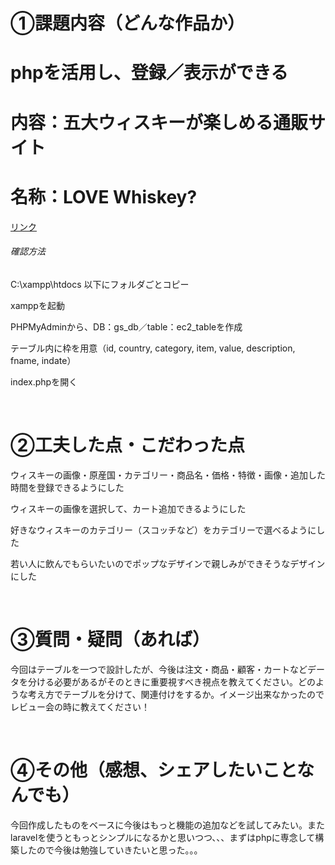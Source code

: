 <h1>①課題内容（どんな作品か）</h1>
<h1>phpを活用し、登録／表示ができる</h1>
<h1>内容：五大ウィスキーが楽しめる通販サイト</h3>
<h1>名称：LOVE Whiskey?</h1>

<a href="http://with-food.site/ec2/index.php" target="_blank">リンク</a>
<h6>確認方法</h6>
<p>C:\xampp\htdocs 以下にフォルダごとコピー</p>
<p>xamppを起動</P>
<p>PHPMyAdminから、DB：gs_db／table：ec2_tableを作成</p>
<p>テーブル内に枠を用意（id, country, category, item, value, description, fname, indate）</p>
<p>index.phpを開く<p>
<br>
                                                      
<h1>②工夫した点・こだわった点</h1>
<p>ウィスキーの画像・原産国・カテゴリー・商品名・価格・特徴・画像・追加した時間を登録できるようにした</p>
<p>ウィスキーの画像を選択して、カート追加できるようにした</p>
<p>好きなウィスキーのカテゴリー（スコッチなど）をカテゴリーで選べるようにした</p>
<p>若い人に飲んでもらいたいのでポップなデザインで親しみができそうなデザインにした</p>
<br>
                                                      
<h1>③質問・疑問（あれば）</h1>
<p>今回はテーブルを一つで設計したが、今後は注文・商品・顧客・カートなどデータを分ける必要があるがそのときに重要視すべき視点を教えてください。どのような考え方でテーブルを分けて、関連付けをするか。イメージ出来なかったのでレビュー会の時に教えてください！</p>
<br>
                                                      
<h1>④その他（感想、シェアしたいことなんでも）</h1>
<p>今回作成したものをベースに今後はもっと機能の追加などを試してみたい。またlaravelを使うともっとシンプルになるかと思いつつ、、、まずはphpに専念して構築したので今後は勉強していきたいと思った。。。<p>
  
